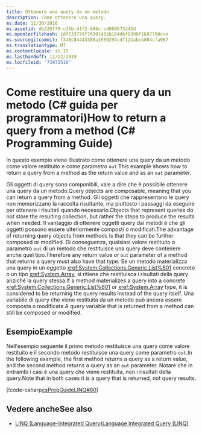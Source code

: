 ```yaml
---
title: Ottenere una query da un metodo
description: Come ottenere una query.
ms.date: 11/30/2016
ms.assetid: db220f79-c35b-41f2-886c-cd068672d42d
ms.openlocfilehash: 1df533770f76301432b104d6f8398f1687750cce
ms.sourcegitcommit: f348c84443380a1959294cdf12babcb804cfa987
ms.translationtype: MT
ms.contentlocale: it-IT
ms.lasthandoff: 11/12/2019
ms.locfileid: "73972518"
---
```

# <a name="how-to-return-a-query-from-a-method-c-programming-guide"></a><span data-ttu-id="761cc-103">Come restituire una query da un metodo (C# guida per programmatori)</span><span class="sxs-lookup"><span data-stu-id="761cc-103">How to return a query from a method (C# Programming Guide)</span></span>
<span data-ttu-id="761cc-104">In questo esempio viene illustrato come ottenere una query da un metodo come valore restituito e come parametro `out`.</span><span class="sxs-lookup"><span data-stu-id="761cc-104">This example shows how to return a query from a method as the return value and as an `out` parameter.</span></span>  
  
 <span data-ttu-id="761cc-105">Gli oggetti di query sono componibili, vale a dire che è possibile ottenere una query da un metodo.</span><span class="sxs-lookup"><span data-stu-id="761cc-105">Query objects are composable, meaning that you can return a query from a method.</span></span> <span data-ttu-id="761cc-106">Gli oggetti che rappresentano le query non memorizzano la raccolta risultante, ma piuttosto i passaggi da eseguire per ottenere i risultati quando necessario.</span><span class="sxs-lookup"><span data-stu-id="761cc-106">Objects that represent queries do not store the resulting collection, but rather the steps to produce the results when needed.</span></span> <span data-ttu-id="761cc-107">Il vantaggio di ottenere oggetti query dai metodi è che gli oggetti possono essere ulteriormente composti o modificati.</span><span class="sxs-lookup"><span data-stu-id="761cc-107">The advantage of returning query objects from methods is that they can be further composed or modified.</span></span> <span data-ttu-id="761cc-108">Di conseguenza, qualsiasi valore restituito o parametro `out` di un metodo che restituisce una query deve contenere anche quel tipo.</span><span class="sxs-lookup"><span data-stu-id="761cc-108">Therefore any return value or `out` parameter of a method that returns a query must also have that type.</span></span> <span data-ttu-id="761cc-109">Se un metodo materializza una query in un oggetto <xref:System.Collections.Generic.List%601> concreto o un tipo <xref:System.Array>, si ritiene che restituisca i risultati della query anziché la query stessa.</span><span class="sxs-lookup"><span data-stu-id="761cc-109">If a method materializes a query into a concrete <xref:System.Collections.Generic.List%601> or <xref:System.Array> type, it is considered to be returning the query results instead of the query itself.</span></span> <span data-ttu-id="761cc-110">Una variabile di query che viene restituita da un metodo può ancora essere composta o modificata.</span><span class="sxs-lookup"><span data-stu-id="761cc-110">A query variable that is returned from a method can still be composed or modified.</span></span>  
  
## <a name="example"></a><span data-ttu-id="761cc-111">Esempio</span><span class="sxs-lookup"><span data-stu-id="761cc-111">Example</span></span>  
 <span data-ttu-id="761cc-112">Nell'esempio seguente il primo metodo restituisce una query come valore restituito e il secondo metodo restituisce una query come parametro `out`.</span><span class="sxs-lookup"><span data-stu-id="761cc-112">In the following example, the first method returns a query as a return value, and the second method returns a query as an `out` parameter.</span></span> <span data-ttu-id="761cc-113">Notare che in entrambi i casi è una query che viene restituita, non i risultati della query.</span><span class="sxs-lookup"><span data-stu-id="761cc-113">Note that in both cases it is a query that is  returned, not query results.</span></span>  
  
 [!code-csharp[csProgGuideLINQ#80](~/samples/snippets/csharp/concepts/linq/how-to-return-a-query-from-a-method_1.cs)]  

## <a name="see-also"></a><span data-ttu-id="761cc-114">Vedere anche</span><span class="sxs-lookup"><span data-stu-id="761cc-114">See also</span></span>

- [<span data-ttu-id="761cc-115">LINQ (Language-Integrated Query)</span><span class="sxs-lookup"><span data-stu-id="761cc-115">Language Integrated Query (LINQ)</span></span>](index.md)
